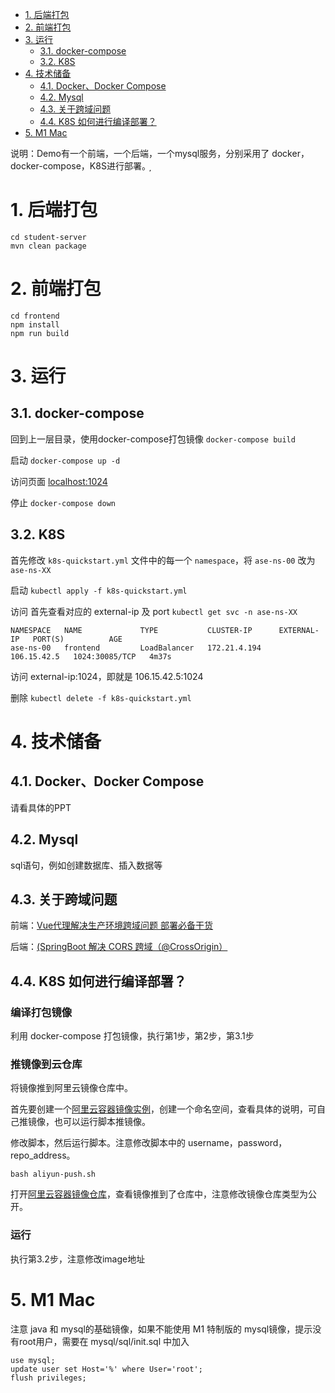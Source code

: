 
- [1. 后端打包](#1-后端打包)
- [2. 前端打包](#2-前端打包)
- [3. 运行](#3-运行)
    - [3.1. docker-compose](#31-docker-compose)
    - [3.2. K8S](#32-K8S)
- [4. 技术储备](#4-技术储备)
    - [4.1. Docker、Docker Compose](#41-dockerdocker-compose)
    - [4.2. Mysql](#42-mysql)
    - [4.3. 关于跨域问题](#43-关于跨域问题)
    - [4.4. K8S 如何进行编译部署？](#44-)
- [5. M1 Mac](#5-M1)

<!-- /TOC -->

说明：Demo有一个前端，一个后端，一个mysql服务，分别采用了 docker，docker-compose，K8S进行部署。
̦
# 1. 后端打包
```
cd student-server
mvn clean package
```

# 2. 前端打包
```
cd frontend
npm install
npm run build
```

# 3. 运行
##  3.1. docker-compose
回到上一层目录，使用docker-compose打包镜像
```docker-compose build```

启动
```docker-compose up -d```

访问页面 
[localhost:1024](localhost:1024)

停止
```docker-compose down```

##  3.2. K8S
首先修改 `k8s-quickstart.yml` 文件中的每一个 `namespace`，将 `ase-ns-00` 改为 `ase-ns-XX`

启动
```kubectl apply -f k8s-quickstart.yml```

访问
首先查看对应的 external-ip 及 port
```kubectl get svc -n ase-ns-XX```

```
NAMESPACE   NAME             TYPE           CLUSTER-IP      EXTERNAL-IP   PORT(S)          AGE
ase-ns-00   frontend         LoadBalancer   172.21.4.194    106.15.42.5   1024:30085/TCP   4m37s
```

访问 external-ip:1024，即就是 106.15.42.5:1024

删除
```kubectl delete -f k8s-quickstart.yml```

# 4. 技术储备

##  4.1. Docker、Docker Compose
请看具体的PPT

##  4.2. Mysql
sql语句，例如创建数据库、插入数据等

##  4.3. 关于跨域问题
前端：[Vue代理解决生产环境跨域问题 部署必备干货](https://segmentfault.com/a/1190000021866670)

后端：[(SpringBoot 解决 CORS 跨域（@CrossOrigin）](https://blog.csdn.net/w_linux/article/details/81142413)

##  4.4. K8S 如何进行编译部署？

### 编译打包镜像
利用 docker-compose 打包镜像，执行第1步，第2步，第3.1步

### 推镜像到云仓库
将镜像推到阿里云镜像仓库中。

首先要创建一个[阿里云容器镜像实例](https://cr.console.aliyun.com/cn-shanghai/instances)，创建一个命名空间，查看具体的说明，可自己推镜像，也可以运行脚本推镜像。

修改脚本，然后运行脚本。注意修改脚本中的 username，password，repo_address。

```bash aliyun-push.sh```

打开[阿里云容器镜像仓库](https://cr.console.aliyun.com/cn-shanghai/instances)，查看镜像推到了仓库中，注意修改镜像仓库类型为公开。

### 运行
执行第3.2步，注意修改image地址

# 5. M1 Mac
注意 java 和 mysql的基础镜像，如果不能使用 M1 特制版的 mysql镜像，提示没有root用户，需要在 mysql/sql/init.sql 中加入

```
use mysql;
update user set Host='%' where User='root';
flush privileges;
```